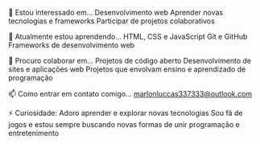 👀 Estou interessado em...
Desenvolvimento web
Aprender novas tecnologias e frameworks
Participar de projetos colaborativos

🌱 Atualmente estou aprendendo...
HTML, CSS e JavaScript
Git e GitHub
Frameworks de desenvolvimento web

💞️ Procuro colaborar em...
Projetos de código aberto
Desenvolvimento de sites e aplicações web
Projetos que envolvam ensino e aprendizado de programação

📫 Como entrar em contato comigo...
marlonluccas337333@outlook.com

⚡ Curiosidade:
Adoro aprender e explorar novas tecnologias
Sou fã de jogos e estou sempre buscando novas formas de unir programação e entretenimento
